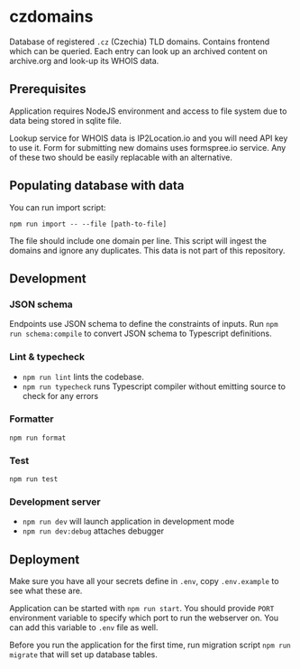 # czdomains

Database of registered `.cz` (Czechia) TLD domains. Contains frontend which can
be queried. Each entry can look up an archived content on archive.org and look-up its WHOIS data.

## Prerequisites

Application requires NodeJS environment and access to file system due to data being stored in sqlite file.

Lookup service for WHOIS data is IP2Location.io and you will need API key to use it. Form for submitting new domains uses formspree.io service.
Any of these two should be easily replacable with an alternative.

## Populating database with data

You can run import script:

`npm run import -- --file [path-to-file]`

The file should include one domain per line. This script will ingest the domains and ignore any duplicates. This data is not part of this repository.

## Development

### JSON schema

Endpoints use JSON schema to define the constraints of inputs. Run `npm run schema:compile` to convert JSON schema to Typescript definitions.

### Lint & typecheck

- `npm run lint` lints the codebase.
- `npm run typecheck` runs Typescript compiler without emitting source to check for any errors

### Formatter

`npm run format`

### Test

`npm run test`

### Development server

- `npm run dev` will launch application in development mode
- `npm run dev:debug` attaches debugger

## Deployment

Make sure you have all your secrets define in `.env`, copy `.env.example` to see what these are.

Application can be started with `npm run start`. You should provide `PORT` environment variable to specify which port to run the webserver on. You can add this variable to `.env` file as well.

Before you run the application for the first time, run migration script `npm run migrate` that will set up database tables.
